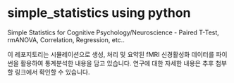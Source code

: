 # simple_statistics using python
Simple Statistics for Cognitive Psychology/Neuroscience - Paired T-Test, rmANOVA, Correlation, Regression, etc..

이 레포지토리는 시뮬레이션으로 생성, 처리 및 요약된 fMRI 신경활성화 데이터를 파이썬을 활용하여 통계분석한 내용을 담고 있습니다. 
연구에 대한 자세한 내용은 추후 첨부할 링크에서 확인할 수 있습니다.
